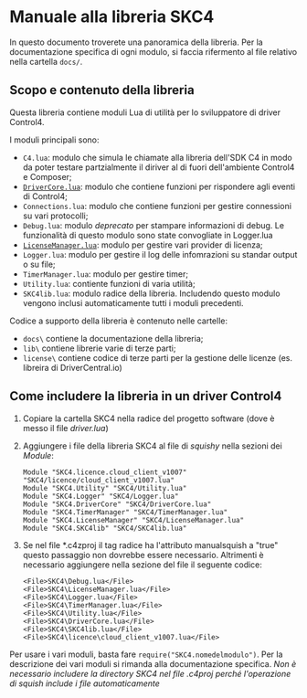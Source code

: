 # Manuale alla libreria SKC4

In questo documento troverete una panoramica della libreria. Per la documentazione specifica di ogni modulo, si faccia rifermento al file relativo nella cartella `docs/`.

## Scopo e contenuto della libreria

Questa libreria contiene moduli Lua di utilità per lo sviluppatore di driver Control4.

I moduli principali sono:

* `C4.lua`: modulo che simula le chiamate alla libreria dell'SDK C4 in modo da poter testare partzialmente il diriver al di fuori dell'ambiente Control4 e Composer;
* [`DriverCore.lua`](/drivercore.md): modulo che contiene funzioni per rispondere agli eventi di Control4;
* `Connections.lua`: modulo che contiene funzioni per gestire connessioni su vari protocolli;
* `Debug.lua`: modulo *deprecato* per stampare informazioni di debug. Le funzionalità di questo modulo sono state convogliate in Logger.lua
* [`LicenseManager.lua`](./licensemanager.md): modulo per gestire vari provider di licenza;
* `Logger.lua`: modulo per gestire il log delle infomrazioni su standar output o su file;
* `TimerManager.lua`: modulo per gestire timer;
* `Utility.lua`: contiente funzioni di varia utilità;
* `SKC4lib.lua`: modulo radice della libreria. Includendo questo modulo vengono inclusi automaticamente tutti i moduli precedenti.

Codice a supporto della libreria è contenuto nelle cartelle:
* `docs\` contiene la documentazione della libreria;
* `lib\` contiene librerie varie di terze parti;
* `license\` contiene codice di terze parti per la gestione delle licenze (es. libreira di DriverCentral.io)

## Come includere la libreria in un driver Control4

1. Copiare la cartella SKC4 nella radice del progetto software (dove è messo il file _driver.lua_)

2. Aggiungere i file della libreria SKC4 al file di _squishy_ nella sezioni dei _Module_:
    ```
    Module "SKC4.licence.cloud_client_v1007" "SKC4/licence/cloud_client_v1007.lua"
    Module "SKC4.Utility" "SKC4/Utility.lua"
    Module "SKC4.Logger" "SKC4/Logger.lua"
    Module "SKC4.DriverCore" "SKC4/DriverCore.lua"
    Module "SKC4.TimerManager" "SKC4/TimerManager.lua"
    Module "SKC4.LicenseManager" "SKC4/LicenseManager.lua"
    Module "SKC4.SKC4lib" "SKC4/SKC4lib.lua"
    ```
3. Se nel file *.c4zproj il tag radice <Driver> ha l'attributo manualsquish a "true" questo passaggio non dovrebbe essere necessario. Altrimenti è necessario aggiungere nella sezione <Squishy> del file il seguente codice:
    ```
    <File>SKC4\Debug.lua</File>
    <File>SKC4\LicenseManager.lua</File>
    <File>SKC4\Logger.lua</File>
    <File>SKC4\TimerManager.lua</File>
    <File>SKC4\Utility.lua</File>
    <File>SKC4\DriverCore.lua</File>
    <File>SKC4\SKC4lib.lua</File>
    <File>SKC4\licence\cloud_client_v1007.lua</File>
    ```
    
Per usare i vari moduli, basta fare `require("SKC4.nomedelmodulo")`. Per la descrizione dei vari moduli si rimanda alla documentazione specifica.
*Non è necessario includere la directory SKC4 nel file _.c4proj_ perché l'operazione di _squish_ include i file automaticamente*



